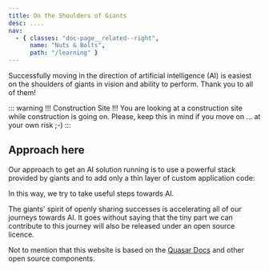 ```yaml
---
title: On the Shoulders of Giants
desc: ....
nav:
  - { classes: "doc-page__related--right",
      name: "Nuts & Bolts",
      path: "/learning" }
---
```


Successfully moving in the direction of artificial intelligence (AI) is easiest
on the shoulders of giants in vision and ability to perform. Thank you to all of them!

::: warning !!! Construction Site !!!
You are looking at a construction site while construction is going on. Please, keep this in mind if you move on ... at your own risk ;-)
:::


## Approach here

Our approach to get an AI solution running is to use a powerful stack provided by giants and
to add only a thin layer of custom application code:


<div><object type="image/svg+xml" data="/approach.svg" width="100%"/></div>

In this way, we try to take useful steps towards AI.

The giants' spirit of openly sharing successes is accelerating all of our journeys towards AI. It goes without saying that the tiny part we can contribute to this journey will also be released under an open source licence.

Not to mention that this website is based on the [Quasar Docs](https://quasar.dev/docs) and other open source components.





